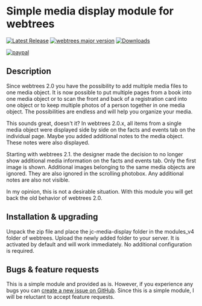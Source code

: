 Simple media display module for webtrees
==============================

[![Latest Release](https://img.shields.io/github/release/JustCarmen/webtrees-media-display.svg)][1]
[![webtrees major version](https://img.shields.io/badge/webtrees-v2.2.x-green)][2]
[![Downloads](https://img.shields.io/github/downloads/JustCarmen/webtrees-media-display/total.svg)]()

[![paypal](https://www.paypalobjects.com/en_US/i/btn/btn_donateCC_LG.gif)](https://www.paypal.com/cgi-bin/webscr?cmd=_donations&business=XPBC2W85M38AS&item_name=webtrees%20modules%20by%20JustCarmen&currency_code=EUR)

Description
------------
Since webtrees 2.0 you have the possibility to add multiple media files to one media object. It is now possible to put multiple pages from a book into one media object or to scan the front and back of a registration card into one object or to keep multiple photos of a person together in one media object. The possibilities are endless and will help you organize your media.

This sounds great, doesn't it? In webtrees 2.0.x, all items from a single media object were displayed side by side on the facts and events tab on the individual page. Maybe you added additional notes to the media object. These notes were also displayed.

Starting with webtrees 2.1. the designer made the decision to no longer show additional media information on the facts and events tab. Only the first image is shown. Additional images belonging to the same media objects are ignored. They are also ignored in the scrolling photobox. Any additional notes are also not visible.

In my opinion, this is not a desirable situation. With this module you will get back the old behavior of webtrees 2.0.

Installation & upgrading
------------------------
Unpack the zip file and place the jc-media-display folder in the modules_v4 folder of webtrees. Upload the newly added folder to your server. It is activated by default and will work immediately. No additional configuration is required.

Bugs & feature requests
-------------------------
This is a simple module and provided as is. However, if you experience any bugs you can [create a new issue on GitHub][3]. Since this is a simple module, I will be reluctant to accept feature requests.

 [1]: https://github.com/JustCarmen/webtrees-media-display/releases/latest
 [2]: https://webtrees.github.io/download/
 [3]: https://github.com/JustCarmen/webtrees-media-display/issues?state=open

